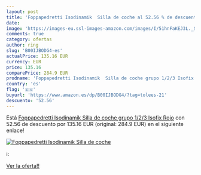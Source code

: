 ```yaml
---
layout: post
title: 'Foppapedretti Isodinamik  Silla de coche al 52.56 % de descuento'
date: 
image: 'https://images-eu.ssl-images-amazon.com/images/I/51hnFaKEJ3L._SL200_.jpg'
comments: true
category: ofertas
author: ring
slug: 'B00IJBODG4-es'
actualPrice: 135.16 EUR
currency: EUR
price: 135.16
comparePrice: 284.9 EUR
prodname: 'Foppapedretti Isodinamik  Silla de coche grupo 1/2/3 Isofix  Rojo'
country: 'es'
flag: '🇪🇸'
buyurl: 'https://www.amazon.es/dp/B00IJBODG4/?tag=tolees-21'
descuento: '52.56'
---
```


Está [Foppapedretti Isodinamik  Silla de coche grupo 1/2/3 Isofix  Rojo](https://www.amazon.es/dp/B00IJBODG4/?tag=tolees-21) con 52.56 de descuento por 135.16 EUR (original: 284.9 EUR) en el siguiente enlace!

[![Foppapedretti Isodinamik  Silla de coche](https://images-eu.ssl-images-amazon.com/images/I/51hnFaKEJ3L._SL200_.jpg)](https://www.amazon.es/dp/B00IJBODG4/?tag=tolees-21)

ℹ️:


[Ver la oferta!!](https://www.amazon.es/dp/B00IJBODG4/?tag=tolees-21)
